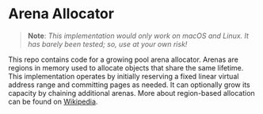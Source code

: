# Arena Allocator

> **Note**: _This implementation would only work on macOS and Linux. It has barely been tested; so, use at your own risk!_

This repo contains code for a growing pool arena allocator. Arenas are regions in memory used to allocate objects that share the same lifetime. This implementation operates by initially reserving a fixed linear virtual address range and committing pages as needed. It can optionally grow its capacity by chaining additional arenas. More about region-based allocation can be found on [Wikipedia](https://wikipedia.org/wiki/Region-based_memory_management).
